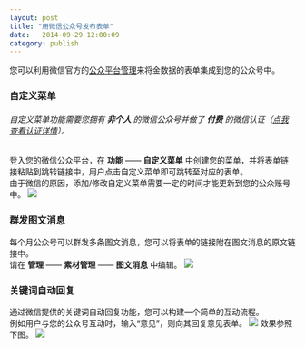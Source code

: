 ```yaml
---
layout: post
title: "用微信公众号发布表单"
date:   2014-09-29 12:00:09
category: publish
---
```


您可以利用微信官方的[公众平台管理](https://mp.weixin.qq.com/)来将金数据的表单集成到您的公众号中。

### 自定义菜单

###### 自定义菜单功能需要您拥有 **非个人** 的微信公众号并做了 **付费** 的微信认证（[点我查看认证详情](http://kf.qq.com/faq/120322fu63YV131224ymQRNB.html)）。

登入您的微信公众平台，在 **功能** —— **自定义菜单** 中创建您的菜单，并将表单链接粘贴到跳转链接中，用户点击自定义菜单即可跳转至对应的表单。  
由于微信的原因，添加/修改自定义菜单需要一定的时间才能更新到您的公众账号中。
	![](http://jinshuju-help-pics.b0.upaiyun.com/images/weixin-mp-1.png)

### 群发图文消息

每个月公众号可以群发多条图文消息，您可以将表单的链接附在图文消息的原文链接中。  
请在 **管理** —— **素材管理** —— **图文消息** 中编辑。
	![](http://jinshuju-help-pics.b0.upaiyun.com/images/weixin-mp-2.png)

### 关键词自动回复

通过微信提供的关键词自动回复功能，您可以构建一个简单的互动流程。  
例如用户与您的公众号互动时，输入“意见”，则向其回复意见表单。
	![](http://jinshuju-help-pics.b0.upaiyun.com/images/weixin-mp-3.png)
效果参照下图。
	![](http://jinshuju-help-pics.b0.upaiyun.com/images/weixin-mp-4.png)
